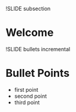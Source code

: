 !SLIDE subsection
# Welcome #

!SLIDE bullets incremental
# Bullet Points #

* first point
* second point
* third point
